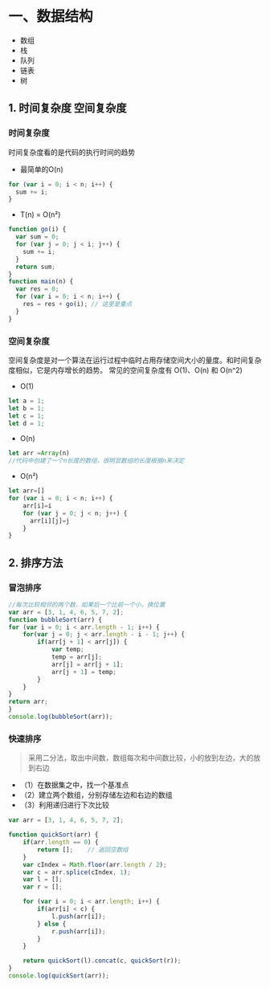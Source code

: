 
# 一、数据结构

- 数组
- 栈
- 队列
- 链表 
- 树

## 1. 时间复杂度 空间复杂度

### 时间复杂度
时间复杂度看的是代码的执行时间的趋势
- 最简单的O(n)
```js
for (var i = 0; i < n; i++) {   
  sum += i;   
} 
```
- T(n) = O(n²)
```js
function go(i) {
  var sum = 0;
  for (var j = 0; j < i; j++) {
    sum += i;
  }
  return sum;
}
function main(n) {
  var res = 0;
  for (var i = 0; i < n; i++) {
    res = res + go(i); // 这里是重点
  }
}
```

### 空间复杂度
空间复杂度是对一个算法在运行过程中临时占用存储空间大小的量度。和时间复杂度相似，它是内存增长的趋势。
常见的空间复杂度有 O(1)、O(n) 和 O(n^2)
- O(1)
```js
let a = 1;
let b = 1;
let c = 1;
let d = 1;
```
- O(n)
```js
let arr =Array(n)
//代码中创建了一个n长度的数组，很明显数组的长度根据n来决定
```
- O(n²)
```js
let arr=[]
for (var i = 0; i < n; i++) {
    arr[i]=i
    for (var j = 0; j < n; j++) {
      arr[i][j]=j
    }
}
```

## 2. 排序方法
### 冒泡排序
```js
//每次比较相邻的两个数，如果后一个比前一个小，换位置
var arr = [3, 1, 4, 6, 5, 7, 2];
function bubbleSort(arr) {
for (var i = 0; i < arr.length - 1; i++) {
    for(var j = 0; j < arr.length - i - 1; j++) {
        if(arr[j + 1] < arr[j]) {
            var temp;
            temp = arr[j];
            arr[j] = arr[j + 1];
            arr[j + 1] = temp;
        }
    }
}
return arr;
}
console.log(bubbleSort(arr));
```

### 快速排序
> 采用二分法，取出中间数，数组每次和中间数比较，小的放到左边，大的放到右边
- （1）在数据集之中，找一个基准点
- （2）建立两个数组，分别存储左边和右边的数组
- （3）利用递归进行下次比较
```js
var arr = [3, 1, 4, 6, 5, 7, 2];

function quickSort(arr) {
    if(arr.length == 0) {
        return [];    // 返回空数组
    }
    var cIndex = Math.floor(arr.length / 2);
    var c = arr.splice(cIndex, 1);
    var l = [];
    var r = [];

    for (var i = 0; i < arr.length; i++) {
        if(arr[i] < c) {
            l.push(arr[i]);
        } else {
            r.push(arr[i]);
        }
    }

    return quickSort(l).concat(c, quickSort(r));
}
console.log(quickSort(arr));
```